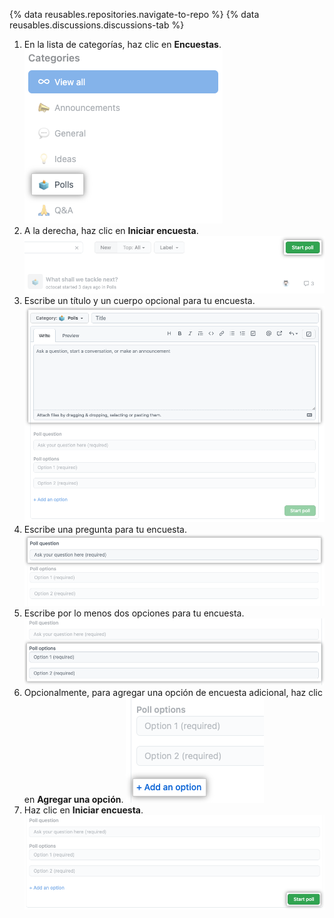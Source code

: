 {% data reusables.repositories.navigate-to-repo %}
{% data reusables.discussions.discussions-tab %}
1. En la lista de categorías, haz clic en **Encuestas**. ![Captura de pantalla que muestra la categoría de "Encuesta"](/assets/images/help/discussions/poll-category.png)
1. A la derecha, haz clic en **Iniciar encuesta**. ![Captura de pantalla que muestra el botón "Iniciar encuesta"](/assets/images/help/discussions/start-poll-button.png)
1. Escribe un título y un cuerpo opcional para tu encuesta. ![Captura de pantalla que muestra los campos de texto para el título y el cuerpo](/assets/images/help/discussions/new-poll-title-and-body-fields.png)
1. Escribe una pregunta para tu encuesta. ![Captura de pantalla que muestra los campos de texto para la pregunta de la encuesta](/assets/images/help/discussions/new-poll-question.png)
1. Escribe por lo menos dos opciones para tu encuesta. ![Captura de pantalla que muestra los campos de texto para las opciones de la encuesta](/assets/images/help/discussions/new-poll-options.png)
1. Opcionalmente, para agregar una opción de encuesta adicional, haz clic en **Agregar una opción**. ![Captura de pantalla que muestra el botón "Agregar una opción"](/assets/images/help/discussions/new-poll-add-option.png)
1. Haz clic en **Iniciar encuesta**. ![Captura de pantalla que muestra el botón "Iniciar encuesta"](/assets/images/help/discussions/new-poll-start-poll-button.png)
